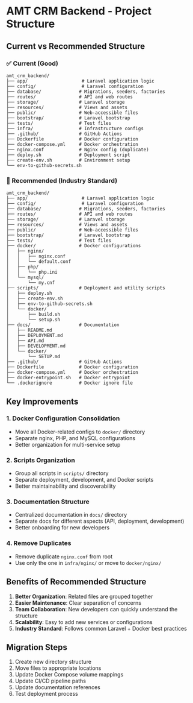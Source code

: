 # AMT CRM Backend - Project Structure

## Current vs Recommended Structure

### ✅ Current (Good)
```
amt_crm_backend/
├── app/                    # Laravel application logic
├── config/                 # Laravel configuration
├── database/              # Migrations, seeders, factories
├── routes/                # API and web routes
├── storage/               # Laravel storage
├── resources/             # Views and assets
├── public/                # Web-accessible files
├── bootstrap/             # Laravel bootstrap
├── tests/                 # Test files
├── infra/                 # Infrastructure configs
├── .github/               # GitHub Actions
├── Dockerfile             # Docker configuration
├── docker-compose.yml     # Docker orchestration
├── nginx.conf             # Nginx config (duplicate)
├── deploy.sh              # Deployment script
├── create-env.sh          # Environment setup
└── env-to-github-secrets.sh
```

### 🎯 Recommended (Industry Standard)
```
amt_crm_backend/
├── app/                    # Laravel application logic
├── config/                 # Laravel configuration
├── database/              # Migrations, seeders, factories
├── routes/                # API and web routes
├── storage/               # Laravel storage
├── resources/             # Views and assets
├── public/                # Web-accessible files
├── bootstrap/             # Laravel bootstrap
├── tests/                 # Test files
├── docker/                # Docker configurations
│   ├── nginx/
│   │   ├── nginx.conf
│   │   └── default.conf
│   ├── php/
│   │   └── php.ini
│   └── mysql/
│       └── my.cnf
├── scripts/               # Deployment and utility scripts
│   ├── deploy.sh
│   ├── create-env.sh
│   ├── env-to-github-secrets.sh
│   └── docker/
│       ├── build.sh
│       └── setup.sh
├── docs/                  # Documentation
│   ├── README.md
│   ├── DEPLOYMENT.md
│   ├── API.md
│   ├── DEVELOPMENT.md
│   └── docker/
│       └── SETUP.md
├── .github/               # GitHub Actions
├── Dockerfile             # Docker configuration
├── docker-compose.yml     # Docker orchestration
├── docker-entrypoint.sh   # Docker entrypoint
└── .dockerignore          # Docker ignore file
```

## Key Improvements

### 1. **Docker Configuration Consolidation**
- Move all Docker-related configs to `docker/` directory
- Separate nginx, PHP, and MySQL configurations
- Better organization for multi-service setup

### 2. **Scripts Organization**
- Group all scripts in `scripts/` directory
- Separate deployment, development, and Docker scripts
- Better maintainability and discoverability

### 3. **Documentation Structure**
- Centralized documentation in `docs/` directory
- Separate docs for different aspects (API, deployment, development)
- Better onboarding for new developers

### 4. **Remove Duplicates**
- Remove duplicate `nginx.conf` from root
- Use only the one in `infra/nginx/` or move to `docker/nginx/`

## Benefits of Recommended Structure

1. **Better Organization**: Related files are grouped together
2. **Easier Maintenance**: Clear separation of concerns
3. **Team Collaboration**: New developers can quickly understand the structure
4. **Scalability**: Easy to add new services or configurations
5. **Industry Standard**: Follows common Laravel + Docker best practices

## Migration Steps

1. Create new directory structure
2. Move files to appropriate locations
3. Update Docker Compose volume mappings
4. Update CI/CD pipeline paths
5. Update documentation references
6. Test deployment process 
